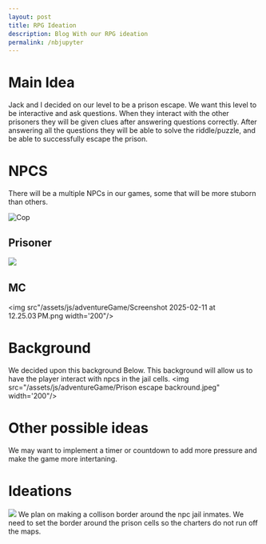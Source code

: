 ```yaml
---
layout: post
title: RPG Ideation
description: Blog With our RPG ideation
permalink: /nbjupyter
---
```


# Main Idea
Jack and I decided on our level to be a prison escape. We want this level to be interactive and ask questions. When they interact with the other prisoners they will be given clues after answering questions correctly. After answering all the questions they will be able to solve the riddle/puzzle, and be able to successfully escape the prison. 

# NPCS
There will be a multiple NPCs in our games, some that will be more stuborn than others.

![Cop](/assets/js/adventureGame/Screenshot%202025-02-11%20at%2012.25.09%20PM.png)

## Prisoner
<img src="/assets/js/adventureGame/Screenshot 2025-02-11 at 12.25.14 PM.png width='200"/>

## MC
<img src"/assets/js/adventureGame/Screenshot 2025-02-11 at 12.25.03 PM.png width='200"/>


# Background
We decided upon this background Below. This background will allow us to have the player interact with npcs in the jail cells. 
<img src="/assets/js/adventureGame/Prison escape backround.jpeg" width='200"/>
# Other possible ideas


We may want to implement a timer or countdown to add more pressure and make the game more intertaning. 






# Ideations
<img src="/assets/js/adventureGame/Screenshot.png width='200"/>
We plan on making a collison border around the npc jail inmates. We need to set the border around the prison cells so the charters do not run off the maps.
